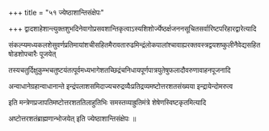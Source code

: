 +++
title = "५१ ज्येष्ठाशान्तिसंक्षेपः"

+++
द्वादशाहेशान्त्युक्तशुभदिनेवागोप्रसवशान्तिकृत्वाऽस्यशिशोर्ज्येष्ठर्क्षजननसूचितसर्वारिष्टपरिहारद्वारेत्यादि

संकल्प्यमध्यकलशेसुवर्णप्रतिमायांशचीसहितमैरावतारुढमिन्द्रंलोकपालांश्चावाह्यरक्तवस्त्रद्वयशष्कुलीनैवेद्यसहितषोडशोपचारैः पूजयेत्

तस्यचतुर्दिक्षुकुम्भचतुष्टयंतत्पूर्वमध्यभागेशतच्छिद्रंचनिधायपूर्णपात्रयुतेषुफलादौवरुणावाहनपूजनादि

अन्वाधानेग्रहान्वाधानान्ते इन्द्रंपलाशसमिदाज्यचरुद्रव्यैःप्रतिद्रव्यमष्टोत्तरशतसंख्यया इन्द्रायेन्दोमरुत्व

इति मन्त्रेणप्रजापतिमष्टोत्तरशततिलाहुतिभिः समस्तव्याह्रुतिमंत्रे शेषेणस्विष्टकृतमित्यादि

अष्टोत्तरशतंब्राह्मणान्भोजयेत् इति ज्येष्ठाशान्तिसंक्षेपः ॥
